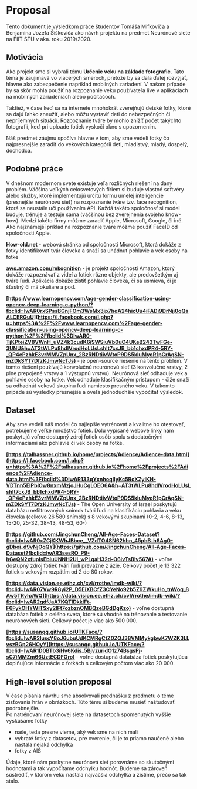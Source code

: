 
# Proposal  
Tento dokument je výsledkom práce študentov Tomáša Mifkoviča a Benjamína Jozefa Šiškoviča ako návrh projektu na predmet Neurónové siete na FIIT STU v aka. roku 2019/2020.  
  
## Motivácia  
Ako projekt sme si vybrali tému ****Určenie veku na základe fotografie****. Táto téma je zaujímavá vo viacerých smeroch, pretože by sa dala ďalej rozvýjať, hlavne ako zabezpečenie napríklad mobilných zariadení. V našom prípade by sa skôr mohla použiť na rozpoznanie veku používateľa live v aplikáciach na mobilných zariadeniach alebo počítačoch.  
  
Taktiež, v čase keď sa na internete mnohokrát zverejňujú detské fotky, ktoré sa dajú ľahko zneužiť, alebo môžu vystaviť deti do nebezpečných či nepríjemných situácií. Rozpoznanie tváre by mohlo znížíť počet takýchto fotografií, keď pri uploade fotiek vyskočí okno s upozornením.  
  
Náš predmet záujmu spočíva hlavne v tom, aby sme vedeli fotky čo najpresnejšie zaradiť do vekových kategórií deti, mladistvý, mladý, dospelý, dôchodca.  
  
## Podobné práce  
V dnešnom modernom svete existuje veľa rozličných riešení na daný problém. Väčšina veľkých celosvetových firiem si buduje vlastné softvéry alebo služby, ktoré implementujú určitú formu umelej inteligencie (presnejšie neurónovú sieť) na rozpoznanie tváre tzv. face recognition, ktorá sa neustále učí používaním API. Každá takáto spoločnosť si model buduje, trénuje a testuje sama (väčšinou bez zverejnenia svojeho know-how). Medzi takéto firmy môžme zaradiť Apple, Microsoft, Google, či iné. Ako najznámejší príklad na rozpoznanie tváre môžme použiť FaceID od spoločnosti Apple.  
  
****How-old.net**** - webová stránka od spoločnosti Microsoft, ktorá dokáže z fotky identifikovať tvár človeka a snaží sa uhádnuť pohlavie a vek osoby na fotke  
  
****[aws.amazon.com/rekognition](https://l.facebook.com/l.php?u=http%3A%2F%2Faws.amazon.com%2Frekognition%3Ffbclid%3DIwAR3iEaIrIPUXmKaZK5Bbalfv2Iolo7zZ6QeZLh_OZYXOU7I-HCUGinbSqPk&h=AT3tWLPu8hdlVrodHoLUsLshIt7cxJB_bb1chxdPR4-5RY-_QP4ePzhkE3vrMMVZpUnx_2BzRNDtiivWtoP9DS5kIuMyoR1pCrAqSN-mZDkSYT7DfzKJmwNcTJs)**** - je projekt spoločnosti Amazon, ktorý dokáže rozpoznávať z videí a fotiek rôzne objekty, ale predovšetkým aj tváre ľudí. Aplikácia dokáže zistiť pohlavie človeka, či sa usmieva, či je šťastný či má okuliare a pod.  
  
****[https://www.learnopencv.com/age-gender-classification-using-opencv-deep-learning-c-python/?fbclid=IwAR0rxSPssBGnjFOm3WsMx3jp7hqA24hicUu4iFADi9DrNjj0qQaALCERGuU](https://l.facebook.com/l.php?u=https%3A%2F%2Fwww.learnopencv.com%2Fage-gender-classification-using-opencv-deep-learning-c-python%2F%3Ffbclid%3DIwAR0-TjKPteiZV8VWnH_uVZ4k3cudK6iSWSiuVb0uC4UKeB243TwFGe-3UNU&h=AT3tWLPu8hdlVrodHoLUsLshIt7cxJB_bb1chxdPR4-5RY-_QP4ePzhkE3vrMMVZpUnx_2BzRNDtiivWtoP9DS5kIuMyoR1pCrAqSN-mZDkSYT7DfzKJmwNcTJs)**** - je open-source riešenie na tento problém. V tomto riešení používajú konvolučnú neurónovú sieť (3 konvolučné vrstvy, 2 plne prepojené vrstvy a 1 výstupnú vrstvu). Neurónová sieť odhaduje vek a pohlavie osoby na fotke. Vek odhaduje klasifikačným prístupom - čiže snaží sa odhadnúť vekovú skupinu ľudí namiesto presného veku. V takomto prípade sú výsledky presnejšie a oveľa jednoduchšie vypočítať výsledok.  
## Dataset  
Aby sme vedeli náš model čo najlepšie vytrénovať a kvalitne ho otestovať, potrebujeme veľké množstvo fotiek. Dolu vypísané webové linky nám poskytujú voľne dostupný zdroj fotiek osôb spolu s dodatočnými informáciami ako pohlavie či vek osoby na fotke.  
  
****[https://talhassner.github.io/home/projects/Adience/Adience-data.html](https://l.facebook.com/l.php?u=https%3A%2F%2Ftalhassner.github.io%2Fhome%2Fprojects%2FAdience%2FAdience-data.html%3Ffbclid%3DIwAR133qYxnhoqIIyKc5RcXZylKH-VDTnn5ElPblOw8nxmMzjoJHuCgLOEO6A&h=AT3tWLPu8hdlVrodHoLUsLshIt7cxJB_bb1chxdPR4-5RY-_QP4ePzhkE3vrMMVZpUnx_2BzRNDtiivWtoP9DS5kIuMyoR1pCrAqSN-mZDkSYT7DfzKJmwNcTJs)**** - The Open University of Israel poskytujú databázu nefiltrovaných snímok tvári ľudí na klasifikáciu pohlavia a veku človeka (celkovo 26 580 snímok) s 8 vekovými skupinami (0-2, 4-6, 8-13, 15-20, 25-32, 38-43, 48-53, 60-)  
  
****[https://github.com/JingchunCheng/All-Age-Faces-Dataset?fbclid=IwAR0xZCjKKWhJBbce__VZdTO4SN62hbn_45pbB-h6AgO-gDboi_d9vNjOqQY](https://github.com/JingchunCheng/All-Age-Faces-Dataset?fbclid=IwAR3sesRO_P9-hGeQN2xfupIsEbIuUNNH2Ul_wPLgaH32d-O6ivTsBIv567A)**** - voľne dostupný zdroj fotiek tvári ľudí prevažne z ázie. Celkový počet je 13 322 fotiek s vekovým rozpätím od 2 do 80 rokov.  
  
****[https://data.vision.ee.ethz.ch/cvl/rrothe/imdb-wiki/?fbclid=IwAR07Vw9R8yi2P_D5EiXBCfZ3CYeNo92b5Z9ZWkuHo_tnWoq_8Aw5TRvhxWQ](https://data.vision.ee.ethz.ch/cvl/rrothe/imdb-wiki/?fbclid=IwAR2gdfJaA7KQTlDkklFt-F6FykOHYWlTSxy2IFt7ozbznOMBQzeBGdDgKzo)**** - voľne dostupná databáza fotiek z celého sveta, ktoré sú vhodné na trénovanie a testovanie neurónových sietí. Celkový počet je viac ako 500 000.  
  
****[https://susanqq.github.io/UTKFace/?fbclid=IwAR2IuscY8oJ6ubuUdKCMRgCtZ0ZQJ38VMMykgbwK7WZK3LLvszBGp26HOyY](https://susanqq.github.io/UTKFace/?fbclid=IwAR1D0BTb3iHv6Kdis_5BjvzuridO1z74BsgsPj-sC7iMMZm66UztECDFOro)**** - voľne dostupná databáza fotiek poskytujúca doplňujúce informácie o fotkách s celkovým počtom viac ako 20 000.  
  
## High-level solution proposal  
V čase písania návrhu sme absolvovali prednášku z predmetu o téme zisťovania hrán v obrázkoch. Túto tému si budeme musieť naštudovať podrobnejšie.  
Po natrénovaní neurónovej siete na datasetoch spomenutých vyššie vyskúšame fotky  
  
- naše, teda presne vieme, aký vek sme na nich mali  
- vybraté fotky z datasetov, pre overenie, či je to priamo naučené alebo nastala nejaká odchylka  
- fotky z AIS  
  
Údaje, ktoré nám poskytne neurónová sieť porovnáme so skutočnými hodnotami a tak vypočítame odchylku hodnôt. Budeme sa zároveň sústrediť, v ktorom veku nastala najväčšia odchylka a zistíme, prečo sa tak stalo.
